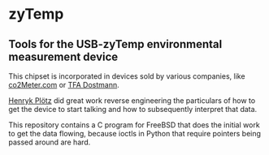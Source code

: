 # zyTemp
## Tools for the USB-zyTemp environmental measurement device

This chipset is incorporated in devices sold by various companies, like [co2Meter.com](http://www.co2meter.com/products/co2mini-co2-indoor-air-quality-monitor) or [TFA Dostmann](https://www.amazon.de/dp/B00TH3OW4Q).

[Henryk Plötz](https://hackaday.io/project/5301-reverse-engineering-a-low-cost-usb-co-monitor/log/17909-all-your-base-are-belong-to-us) did great work reverse engineering the particulars of how to get the device to start talking and how to subsequently interpret that data.

This repository contains a C program for FreeBSD that does the initial work to get the data flowing, because ioctls in Python that require pointers being passed around are hard.
